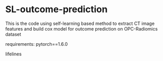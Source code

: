# SL-outcome-prediction
This is the code using self-learning based method to extract CT image features and build cox model for outcome prediction on OPC-Radiomics dataset 

requirements:
pytorch==1.6.0

lifelines
